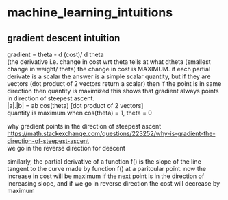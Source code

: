 # machine_learning_intuitions

## gradient descent intuition

   gradient = theta - d (cost)/ d theta   
 (the derivative i.e. change in cost wrt theta tells at what dtheta (smallest change in 
 weight/ theta) the change in cost is MAXIMUM. if each partial derivate is a scalar
 the answer is a simple scalar quantity, 
 but if they are vectors (dot product of 2 vectors
 return a scalar) then if the point is in same direction then quantity is maximized
 this shows that gradient always points in direction of steepest ascent.<br/>
 |a|.|b| = ab cos(theta) [dot product of 2 vectors]<br/>
 quantity is maximum when cos(theta) = 1, theta = 0 <br/>
 
why gradient points in the direction of steepest ascent <br/>
https://math.stackexchange.com/questions/223252/why-is-gradient-the-direction-of-steepest-ascent <br/>
we go in the reverse direction for descent <br/>

similarly, the partial derivative of a function f() is the slope of the line 
tangent to the curve made by function f() at a paritcular point.
now the increase in cost will be maximum if the next point is in the direction of 
increasing slope, and if we go in reverse direction the cost will decrease by maximum
